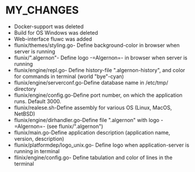MY_CHANGES
=============================


* Docker-support was deleted
* Build for OS Windows was deleted
* Web-interface fluwc was added
* flunix/themes/styling.go- Define background-color in browser when server is running
* flunix/".algernon"- Define logo -=Algernon=- in browser when server is running 
* flunix/engine/repl.go- Define history-file ".algernon-history", and color for commands in terminal (world "bye"-cyan)
* flunix/engine/serverconf.go-Define database name in /etc/tmp/ directory
* flunix/engine/config.go-Define port number, on which the application runs. Default 3000.
* flunix/realese.sh-Define assembly for various OS (Linux, MacOS, NetBSD)
* flunix/engine/dirhandler.go-Define file ".algernon" with logo  -=Algernon=- (see flunix/".algernon")
* flunix/main.go-Define application description (application name, version, description)
* flunix/platformdep/logo_unix.go- Define logo when application-server is running in terminal
* flinix/engine/config.go- Define tabulation and color of lines in the terminal
 





